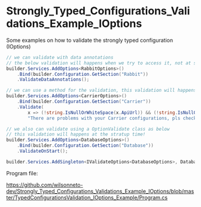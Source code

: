 # Strongly_Typed_Configurations_Validations_Example_IOptions
Some examples on how to validate the strongly typed configuration (IOptions)

```csharp
// we can validate with data annotations
// the below validation will happens when we try to access it, not at startup
builder.Services.AddOptions<RabbitOptions>()
    .Bind(builder.Configuration.GetSection("Rabbit"))
    .ValidateDataAnnotations();

// we can use a method for the validation, this validation will happens when we try to access it
builder.Services.AddOptions<CarrierOptions>()
    .Bind(builder.Configuration.GetSection("Carrier"))
    .Validate(
        x => (!string.IsNullOrWhiteSpace(x.ApiUrl)) && (!string.IsNullOrWhiteSpace(x.Username)) && (!string.IsNullOrWhiteSpace(x.Pass)),
        "There are problems with your Carrier configurations, pls check it...");

// we also can validate using a OptionValidate class as below
// this validation will happens at the stratup time!
builder.Services.AddOptions<DatabaseOptions>()
    .Bind(builder.Configuration.GetSection("Database"))
    .ValidateOnStart();

builder.Services.AddSingleton<IValidateOptions<DatabaseOptions>, DatabaseOptionsValidation>();
```

Program file:

https://github.com/wilsonneto-dev/Strongly_Typed_Configurations_Validations_Example_IOptions/blob/master/TypedConfigurationsValidation_IOptions_Example/Program.cs
